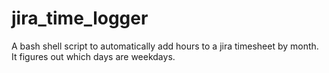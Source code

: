 # jira_time_logger
A bash shell script to automatically add hours to a jira timesheet by month. It figures out which days are weekdays.
